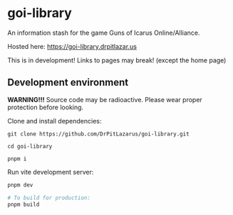 # goi-library

An information stash for the game Guns of Icarus Online/Alliance.

Hosted here: https://goi-library.drpitlazar.us

This is in development! Links to pages may break! (except the home page)

## Development environment

**WARNING!!!** Source code may be radioactive. Please wear proper protection before looking.

Clone and install dependencies:

```
git clone https://github.com/DrPitLazarus/goi-library.git

cd goi-library

pnpm i
```

Run vite development server:

```bash
pnpm dev

# To build for production:
pnpm build
```